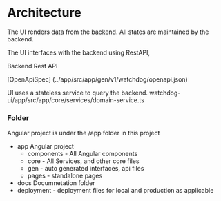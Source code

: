 # Architecture

The UI renders data from the backend.
All states are maintained by the backend.

The UI interfaces with the backend using RestAPI, 

Backend Rest API 

[OpenApiSpec] (../app/src/app/gen/v1/watchdog/openapi.json)

UI uses a stateless service to query the backend. 
watchdog-ui/app/src/app/core/services/domain-service.ts

### Folder

Angular project is under the /app folder in this project

* app Angular project
    * components - All Angular components
    * core - All Services, and other core files
    * gen - auto generated interfaces, api files
    * pages - standalone pages
* docs Documnetation folder
* deployment - deployment files for local and production as applicable
